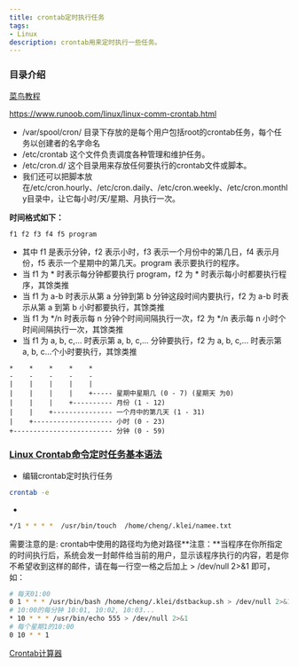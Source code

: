 ```yaml
---
title: crontab定时执行任务
tags:
- Linux
description: crontab用来定时执行一些任务。
---
```


### 目录介绍

[菜鸟教程](https://www.runoob.com/w3cnote/linux-crontab-tasks.html)

https://www.runoob.com/linux/linux-comm-crontab.html

- /var/spool/cron/ 目录下存放的是每个用户包括root的crontab任务，每个任务以创建者的名字命名
- /etc/crontab 这个文件负责调度各种管理和维护任务。
- /etc/cron.d/ 这个目录用来存放任何要执行的crontab文件或脚本。
- 我们还可以把脚本放在/etc/cron.hourly、/etc/cron.daily、/etc/cron.weekly、/etc/cron.monthly目录中，让它每小时/天/星期、月执行一次。

**时间格式如下：**

```
f1 f2 f3 f4 f5 program
```

- 其中 f1 是表示分钟，f2 表示小时，f3 表示一个月份中的第几日，f4 表示月份，f5 表示一个星期中的第几天。program 表示要执行的程序。
- 当 f1 为 * 时表示每分钟都要执行 program，f2 为 * 时表示每小时都要执行程序，其馀类推
- 当 f1 为 a-b 时表示从第 a 分钟到第 b 分钟这段时间内要执行，f2 为 a-b 时表示从第 a 到第 b 小时都要执行，其馀类推
- 当 f1 为 */n 时表示每 n 分钟个时间间隔执行一次，f2 为 */n 表示每 n 小时个时间间隔执行一次，其馀类推
- 当 f1 为 a, b, c,... 时表示第 a, b, c,... 分钟要执行，f2 为 a, b, c,... 时表示第 a, b, c...个小时要执行，其馀类推

```
*    *    *    *    *
-    -    -    -    -
|    |    |    |    |
|    |    |    |    +----- 星期中星期几 (0 - 7) (星期天 为0)
|    |    |    +---------- 月份 (1 - 12) 
|    |    +--------------- 一个月中的第几天 (1 - 31)
|    +-------------------- 小时 (0 - 23)
+------------------------- 分钟 (0 - 59)
```



### [Linux Crontab命令定时任务基本语法](https://wzfou.com/crontab/)

- 编辑crontab定时执行任务

```bash
crontab -e
```

- 

```bash
*/1 * * * *  /usr/bin/touch  /home/cheng/.klei/namee.txt
```

需要注意的是: crontab中使用的路径均为绝对路径**注意：**当程序在你所指定的时间执行后，系统会发一封邮件给当前的用户，显示该程序执行的内容，若是你不希望收到这样的邮件，请在每一行空一格之后加上 > /dev/null 2>&1 即可，如：

```bash
# 每天01:00
0 1 * * * /usr/bin/bash /home/cheng/.klei/dstbackup.sh > /dev/null 2>&1
# 10:00的每分钟 10:01, 10:02, 10:03...
* 10 * * * /usr/bin/echo 555 > /dev/null 2>&1
# 每个星期1的10:00
0 10 * * 1
```





[Crontab计算器](https://tool.lu/crontab/)